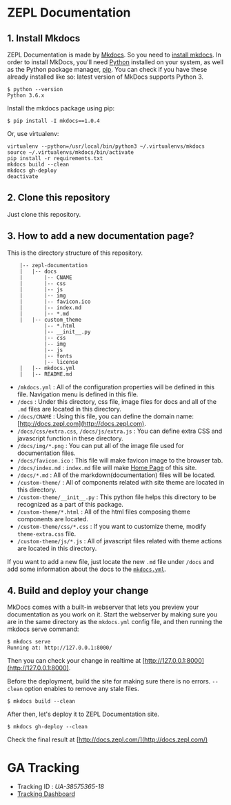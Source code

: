 # ZEPL Documentation

## 1. Install Mkdocs
ZEPL Documentation is made by [Mkdocs](http://www.mkdocs.org/). So you need to [install mkdocs](http://www.mkdocs.org/#installation). In order to install MkDocs, you'll need [Python](https://www.python.org/) installed on your system, as well as the Python package manager, [pip](https://pip.pypa.io/en/stable/). You can check if you have these already installed like so: latest version of MkDocs supports Python 3.

```
$ python --version
Python 3.6.x

```

Install the mkdocs package using pip:
```
$ pip install -I mkdocs==1.0.4
```

Or, use virtualenv:

```
virtualenv --python=/usr/local/bin/python3 ~/.virtualenvs/mkdocs
source ~/.virtualenvs/mkdocs/bin/activate
pip install -r requirements.txt
mkdocs build --clean
mkdocs gh-deploy
deactivate
```

## 2. Clone this repository
Just clone this repository.

## 3. How to add a new documentation page?
This is the directory structure of this repository.

```
    |-- zepl-documentation
    |   |-- docs
    |       |-- CNAME
    |       |-- css
    |       |-- js
    |       |-- img
    |       |-- favicon.ico
    |       |-- index.md
    |       |-- *.md
    |   |-- custom_theme
            |-- *.html
            |-- __init__.py
            |-- css
            |-- img
            |-- js
            |-- fonts
            |-- license
    |   |-- mkdocs.yml
    |   |-- README.md

```

* `/mkdocs.yml` : All of the configuration properties will be defined in this file. Navigation menu is defined in this file.
* `/docs` : Under this directory, css file, image files for docs and all of the `.md` files are located in this directory.
* `/docs/CNAME` : Using this file, you can define the domain name: [http://docs.zepl.com](http://docs.zepl.com).
* `/docs/css/extra.css`, `/docs/js/extra.js` : You can define extra CSS and javascript function in these directory.
* `/docs/img/*.png` : You can put all of the image file used for documentation files.
* `/docs/favicon.ico` : This file will make favicon image to the browser tab. 
* `/docs/index.md` : `index.md` file will make [Home Page](http://docs.zepl.com/) of this site.
* `/docs/*.md` : All of the markdown(documentation) files will be located.
* `/custom-theme/` : All of components related with site theme are located in this directory.  
* `/custom-theme/__init__.py` : This python file helps this directory to be recognized as a part of this package.
* `/custom-theme/*.html` : All of the html files composing theme components are located.
* `/custom-theme/css/*.css` : If you want to customize theme, modify `theme-extra.css` file.
* `/custom-theme/js/*.js` : All of javascript files related with theme actions are located in this directory.

If you want to add a new file, just locate the new `.md` file under `/docs` and add some information about the docs to the <code>[mkdocs.yml](https://github.com/ZEPL/zepl-documentation/blob/master/mkdocs.yml)</code>. 

## 4. Build and deploy your change

MkDocs comes with a built-in webserver that lets you preview your documentation as you work on it. Start the webserver by making sure you are in the same directory as the `mkdocs.yml` config file, and then running the mkdocs serve command:

```
$ mkdocs serve
Running at: http://127.0.0.1:8000/
```
Then you can check your change in realtime at [http://127.0.0.1:8000](http://127.0.0.1:8000).

Before the deployment, build the site for making sure there is no errors. `--clean` option enables to remove any stale files.

```
$ mkdocs build --clean
```

After then, let's deploy it to ZEPL Documentation site.

```
$ mkdocs gh-deploy --clean
```

Check the final result at [http://docs.zepl.com/](http://docs.zepl.com/) 

# GA Tracking

 - Tracking ID : *UA-38575365-18*
 - [Tracking Dashboard](https://analytics.google.com/analytics/web/#realtime/rt-overview/a38575365w143724583p148362231/)
